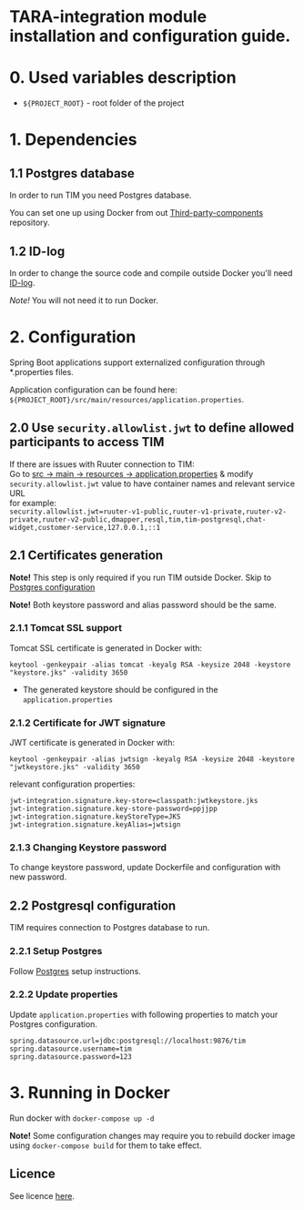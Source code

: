 # TARA-integration module installation and configuration guide.

# 0. Used variables description

* `${PROJECT_ROOT}` - root folder of the project

# 1. Dependencies

## 1.1 Postgres database

In order to run TIM you need Postgres database.

You can set one up using Docker from out [Third-party-components](https://github.com/buerokratt/Third-party-components) repository.

## 1.2 ID-log

In order to change the source code and compile outside Docker you'll need [ID-log](https://github.com/buerokratt/Java.commons/tree/public).

*Note!* You will not need it to run Docker.

# 2. Configuration

Spring Boot applications support externalized configuration through *.properties files.

Application configuration can be found here: `${PROJECT_ROOT}/src/main/resources/application.properties`.  

## 2.0 Use `security.allowlist.jwt` to define allowed participants to access TIM

If there are issues with Ruuter connection to TIM:  
Go to [src -> main -> resources -> application.properties](https://github.com/buerokratt/TIM/blob/main/src/main/resources/application.properties) & modify `security.allowlist.jwt` value to have container names and relevant service URL  
for example:  
`security.allowlist.jwt=ruuter-v1-public,ruuter-v1-private,ruuter-v2-private,ruuter-v2-public,dmapper,resql,tim,tim-postgresql,chat-widget,customer-service,127.0.0.1,::1`

## 2.1 Certificates generation

**Note!** This step is only required if you run TIM outside Docker. Skip to [Postgres configuration](#22-postgresql-configuration)

**Note!** Both keystore password and alias password should be the same.

### 2.1.1 Tomcat SSL support

Tomcat SSL certificate is generated in Docker with:

```
keytool -genkeypair -alias tomcat -keyalg RSA -keysize 2048 -keystore "keystore.jks" -validity 3650
```

* The generated keystore should be configured in the `application.properties`

### 2.1.2 Certificate for JWT signature

JWT certificate is generated in Docker with:

```
keytool -genkeypair -alias jwtsign -keyalg RSA -keysize 2048 -keystore "jwtkeystore.jks" -validity 3650
```

relevant configuration properties:

```
jwt-integration.signature.key-store=classpath:jwtkeystore.jks
jwt-integration.signature.key-store-password=ppjjpp
jwt-integration.signature.keyStoreType=JKS
jwt-integration.signature.keyAlias=jwtsign
```

### 2.1.3 Changing Keystore password

To change keystore password, update Dockerfile and configuration with new password.

## 2.2 Postgresql configuration

TIM requires connection to Postgres database to run.

### 2.2.1 Setup Postgres

Follow [Postgres](https://github.com/buerokratt/Third-party-components/tree/main/Postgres) setup instructions.

### 2.2.2 Update properties

Update `application.properties` with following properties to match your Postgres configuration.

```
spring.datasource.url=jdbc:postgresql://localhost:9876/tim
spring.datasource.username=tim
spring.datasource.password=123
```

# 3. Running in Docker

Run docker with `docker-compose up -d`

**Note!** Some configuration changes may require you to rebuild docker image using `docker-compose build` for them to take effect.

## Licence

See licence [here](LICENSE).
